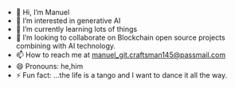 - 👋 Hi, I’m Manuel 
- 👀 I’m interested in generative AI 
- 🌱 I’m currently learning lots of things
- 💞️ I’m looking to collaborate on Blockchain open source projects combining with AI technology.
- 📫 How to reach me at manuel_git.craftsman145@passmail.com
- 😄 Pronouns: he,him
- ⚡ Fun fact: ...the life is a tango and I want to dance it all the way.

<!---
Majereta/Majereta is a ✨ special ✨ repository because its `README.md` (this file) appears on your GitHub profile.
You can click the Preview link to take a look at your changes.
--->
